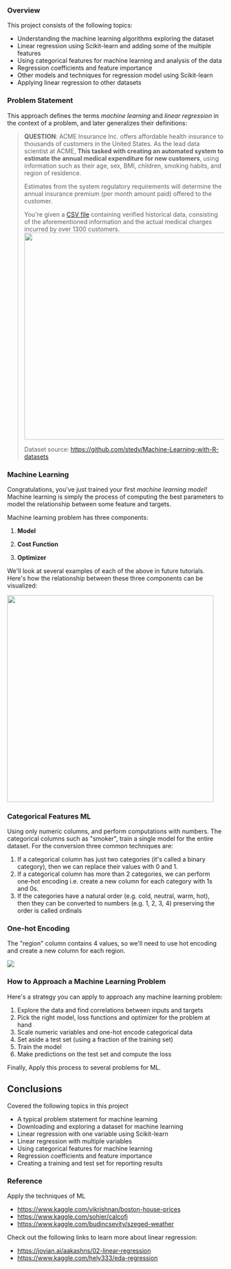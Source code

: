 ### Overview

This project consists of the following topics:

- Understanding the machine learning algorithms exploring the dataset
- Linear regression using Scikit-learn and adding some of the multiple features
- Using categorical features for machine learning and analysis of the data
- Regression coefficients and feature importance
- Other models and techniques for regression model using Scikit-learn
- Applying linear regression to other datasets

### Problem Statement

This approach defines the terms _machine learning_ and _linear regression_ in the context of a problem, and later generalizes their definitions:

> **QUESTION**: ACME Insurance Inc. offers affordable health insurance to thousands of customers in the United States. As the lead data scientist at ACME, **This tasked with creating an automated system to estimate the annual medical expenditure for new customers**, using information such as their age, sex, BMI, children, smoking habits, and region of residence.
>
> Estimates from the system regulatory requirements will determine the annual insurance premium (per month amount paid) offered to the customer.
>
> You're given a [CSV file](https://raw.githubusercontent.com/JovianML/opendatasets/master/data/medical-charges.csv) containing verified historical data, consisting of the aforementioned information and the actual medical charges incurred by over 1300 customers.
> <img src="https://i.imgur.com/87Uw0aG.png" width="480">
>
> Dataset source: https://github.com/stedy/Machine-Learning-with-R-datasets

### Machine Learning

Congratulations, you've just trained your first _machine learning model!_ Machine learning is simply the process of computing the best parameters to model the relationship between some feature and targets.

Machine learning problem has three components:

1. **Model**

2. **Cost Function**

3. **Optimizer**

We'll look at several examples of each of the above in future tutorials. Here's how the relationship between these three components can be visualized:

<img src="https://www.deepnetts.com/blog/wp-content/uploads/2019/02/SupervisedLearning.png" width="480">

### Categorical Features ML

Using only numeric columns, and perform computations with numbers. The categorical columns such as "smoker", train a single model for the entire dataset.
For the conversion three common techniques are:

1. If a categorical column has just two categories (it's called a binary category), then we can replace their values with 0 and 1.
2. If a categorical column has more than 2 categories, we can perform one-hot encoding i.e. create a new column for each category with 1s and 0s.
3. If the categories have a natural order (e.g. cold, neutral, warm, hot), then they can be converted to numbers (e.g. 1, 2, 3, 4) preserving the order is called ordinals

### One-hot Encoding

The "region" column contains 4 values, so we'll need to use hot encoding and create a new column for each region.

![](https://i.imgur.com/n8GuiOO.png)

### How to Approach a Machine Learning Problem

Here's a strategy you can apply to approach any machine learning problem:

1. Explore the data and find correlations between inputs and targets
2. Pick the right model, loss functions and optimizer for the problem at hand
3. Scale numeric variables and one-hot encode categorical data
4. Set aside a test set (using a fraction of the training set)
5. Train the model
6. Make predictions on the test set and compute the loss

Finally, Apply this process to several problems for ML.

## Conclusions

Covered the following topics in this project

- A typical problem statement for machine learning
- Downloading and exploring a dataset for machine learning
- Linear regression with one variable using Scikit-learn
- Linear regression with multiple variables
- Using categorical features for machine learning
- Regression coefficients and feature importance
- Creating a training and test set for reporting results

### Reference

Apply the techniques of ML

- https://www.kaggle.com/vikrishnan/boston-house-prices
- https://www.kaggle.com/sohier/calcofi
- https://www.kaggle.com/budincsevity/szeged-weather

Check out the following links to learn more about linear regression:

- https://jovian.ai/aakashns/02-linear-regression
- https://www.kaggle.com/hely333/eda-regression
